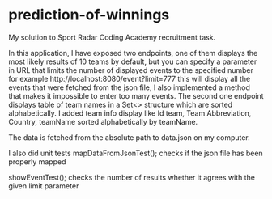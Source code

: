 ﻿# prediction-of-winnings

My solution to Sport Radar Coding Academy recruitment task. 

In this application, I have exposed two endpoints, one of them displays the most likely results of 10 teams by default, but you can specify a parameter in URL that limits the number of displayed events to the specified number for example http://localhost:8080/event?limit=777 this will display all the events that were fetched from the json file, I also implemented a method that makes it impossible to enter too many events. 
The second one endpoint displays table of team names in a Set<> structure which are sorted alphabetically. I added team info display like Id team, Team Abbreviation, Country, teamName sorted alphabetically by teamName.

The data is fetched from the absolute path to data.json on my computer.

I also did unit tests mapDataFromJsonTest(); checks if the json file has been properly mapped

showEventTest(); checks the number of results whether it agrees with the given limit parameter

